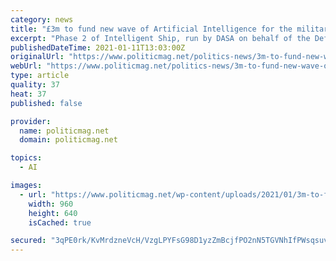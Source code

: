 ```yaml
---
category: news
title: "£3m to fund new wave of Artificial Intelligence for the military"
excerpt: "Phase 2 of Intelligent Ship, run by DASA on behalf of the Defence Science and Technology Laboratory (Dstl), sought novel technologies for use by the military in 2030 and beyond. Nine innovative projects have been funded,"
publishedDateTime: 2021-01-11T13:03:00Z
originalUrl: "https://www.politicmag.net/politics-news/3m-to-fund-new-wave-of-artificial-intelligence-for-the-military-31950-2021/"
webUrl: "https://www.politicmag.net/politics-news/3m-to-fund-new-wave-of-artificial-intelligence-for-the-military-31950-2021/"
type: article
quality: 37
heat: 37
published: false

provider:
  name: politicmag.net
  domain: politicmag.net

topics:
  - AI

images:
  - url: "https://www.politicmag.net/wp-content/uploads/2021/01/3m-to-fund-new-wave-of-Artificial-Intelligence-for-the-military.jpg"
    width: 960
    height: 640
    isCached: true

secured: "3qPE0rk/KvMrdzneVcH/VzgLPYFsG98D1yzZmBcjfPO2nN5TGVNhIfPWsqsuvUHnfS43B7PRY7ZdHQJrq6Ex6gZOcQedh6FcTAbbKGK8lPfKAcIyH5Ql3lyUy3U98MQRj6sVAtwx7ehk5E/+UMMF0Z0oRaJonUNWgDx7YSgaO/heHJObTtqLBWZzi2BN9aPTmLVhZbjFk82KxrPn75YedLsW4mv+INhVPrVI5OTOKAsf6jfkWGz/xt39K37Dqj8hrBFzFLMcJ0xjLoz/kDtQfEn2Vs26eBt9auIlxAgu9X03P1AWCFTTBq0LWV0o4OomS3PagIclxWn4sSz1lt3vCzCapWbgHpewb8bXfN/Qul4=;bPv4BeoKD0efLK6SsNWQcQ=="
---
```


